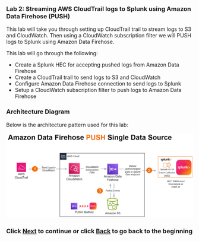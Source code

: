 ### Lab 2: Streaming AWS CloudTrail logs to Splunk using Amazon Data Firehose (PUSH)
This lab will take you through setting up CloudTrail trail to stream logs to S3 and CloudWatch. Then using a CloudWatch subscription filter we will PUSH logs to Splunk using Amazon Data Firehose.

This lab will go through the following: 
- Create a Splunk HEC for accepting pushed logs from Amazon Data Firehose
- Create a CloudTrail trail to send logs to S3 and CloudWatch
- Configure Amazon Data Firehose connection to send logs to Splunk
- Setup a CloudWatch subscription filter to push logs to Amazon Data Firehose

### Architecture Diagram 
Below is the architecture pattern used for this lab:

![image001](/static/20_firehose/Image001.png)

### Click <a>[Next](/content/Lab2_firehose/setup_splunk.md)</a> to continue or click <a>[Back](/README.md) to go back to the beginning</a>